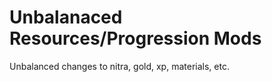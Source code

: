 # Unbalanaced Resources/Progression Mods

Unbalanced changes to nitra, gold, xp, materials, etc.

<!-- mod list -->